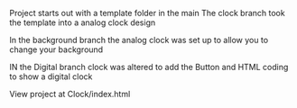 Project starts out with a template folder in the main
The clock branch took the template into a analog clock design

In the background branch the analog clock was set up to allow you to change your background

IN the Digital branch clock was altered to add the Button and HTML coding to show a digital clock

View project at Clock/index.html
